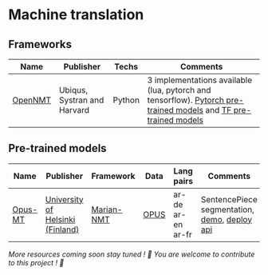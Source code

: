 # Machine translation

## Frameworks 

| Name | Publisher | Techs | Comments | 
| -- | -- | -- | -- | 
| [OpenNMT](https://opennmt.net/) | Ubiqus, Systran and Harvard | Python | 3 implementations available (lua, pytorch and tensorflow). [Pytorch pre-trained models](https://opennmt.net/Models-py/) and [TF pre-trained models](https://opennmt.net/Models-tf/)|

## Pre-trained models 

| Name | Publisher | Framework | Data | Lang pairs | Comments |
| -- | -- | -- | -- |  -- | -- |
| [Opus-MT](http://opus.nlpl.eu/Opus-MT/)| [University of Helsinki (Finland)](https://github.com/Helsinki-NLP) | [Marian-NMT](https://marian-nmt.github.io/) | [OPUS](http://opus.nlpl.eu/) | ar-de ar-en ar-fr  | SentencePiece segmentation, [demo](https://opusmt.wmflabs.org/), [deploy api](https://github.com/Helsinki-NLP/Opus-MT) | 

*More resources coming soon stay tuned ! 🤩 You are welcome to contribute to this project ! 🙏*
